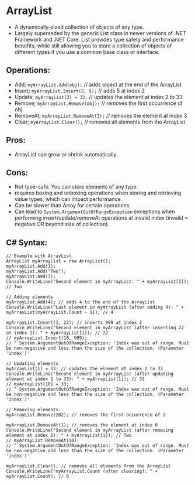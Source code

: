 # ArrayList

- A dynamically-sized collection of objects of any type.
- Largely superseded by the generic List class in newer versions of .NET Framework and .NET Core. List provides type safety and performance benefits, while still allowing you to store a collection of objects of different types if you use a common base class or interface.

## Operations:
- Add; `myArrayList.Add(obj);` // adds object at the end of the ArrayList
- Insert; `myArrayList.Insert(2, 5);` // adds 5 at index 2
- Update; `myArrayList[2] = 33;` //  updates the element at index 2 to 33
- Remove; `myArrayList.Remove(obj);` // removes the first occurrence of obj
- RemoveAt; `myArrayList.RemoveAt(3);` // removes the element at index 3
- Clear; `myArrayList.Clear();` // removes all elements from the ArrayList

## Pros:
- ArrayList can grow or shrink automatically.

## Cons:
- Not type-safe. You can store elements of any type.
- requires boxing and unboxing operations when storing and retrieving value types, which can impact performance.
- Can be slower than Array for certain operations.
- Can lead to `System.ArgumentOutOfRangeException` exceptions when performing insert/update/removeAt operations at invalid index (invalid = negative OR beyond size of collection).

## C# Syntax:
```
// Example with ArrayList
ArrayList myArrayList = new ArrayList();
myArrayList.Add(1);
myArrayList.Add("Two");
myArrayList.Add(3);
Console.WriteLine("Second element in myArrayList: " + myArrayList[1]); // Two

// Adding elements
myArrayList.Add(4); // adds 4 to the end of the ArrayList
Console.WriteLine("Last element in myArrayList (after adding 4): " + myArrayList[myArrayList.Count - 1]); // 4

myArrayList.Insert(1, 22); // inserts 999 at index 2
Console.WriteLine("Second element in myArrayList (after inserting 22 at index 1): " + myArrayList[1]); // 22
// myArrayList.Insert(10, 999);
// ^ System.ArgumentOutOfRangeException: 'Index was out of range. Must be non-negative and less than the size of the collection. (Parameter 'index')'

// Updating elements
myArrayList[1] = 33; // updates the element at index 2 to 33
Console.WriteLine("Second element in myArrayList (after updating element at index 1 to 33): " + myArrayList[1]); // 33
// myArrayList[10] = 33;
// ^ System.ArgumentOutOfRangeException: 'Index was out of range. Must be non-negative and less than the size of the collection. (Parameter 'index')'

// Removing elements
myArrayList.Remove(202); // removes the first occurrence of 2

myArrayList.RemoveAt(1); // removes the element at index 0
Console.WriteLine("Second element in myArrayList (after removing element at index 1): " + myArrayList[1]); // Two
// myArrayList.RemoveAt(10);
// ^ System.ArgumentOutOfRangeException: 'Index was out of range. Must be non-negative and less than the size of the collection. (Parameter 'index')'

myArrayList.Clear(); // removes all elements from the ArrayList
Console.WriteLine("myArrayList.Count (after clearing): " + myArrayList.Count); // 0
```
